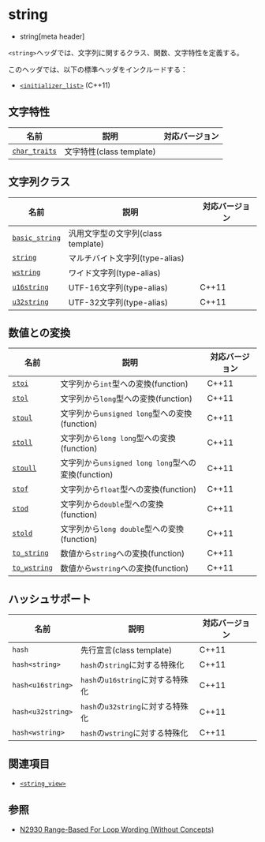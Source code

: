 # string
* string[meta header]

`<string>`ヘッダでは、文字列に関するクラス、関数、文字特性を定義する。

このヘッダでは、以下の標準ヘッダをインクルードする：

- [`<initializer_list>`](initializer_list.md) (C++11)


## 文字特性

| 名前 | 説明 | 対応バージョン |
|------------------------------------------|--------------------------|-------|
| [`char_traits`](string/char_traits.md) | 文字特性(class template) | |


## 文字列クラス

| 名前 | 説明 | 対応バージョン |
|--------------------------------------------|------------------------------------|-------|
| [`basic_string`](string/basic_string.md) | 汎用文字型の文字列(class template) | |
| [`string`](string/basic_string.md)       | マルチバイト文字列(type-alias) | |
| [`wstring`](string/basic_string.md)      | ワイド文字列(type-alias) | |
| [`u16string`](string/basic_string.md)    | UTF-16文字列(type-alias) | C++11 |
| [`u32string`](string/basic_string.md)    | UTF-32文字列(type-alias) | C++11 |


## 数値との変換

| 名前 | 説明 | 対応バージョン |
|----------------------------------------|----------------------------------------------------|-------|
| [`stoi`](string/stoi.md)             | 文字列から`int`型への変換(function)                | C++11 |
| [`stol`](string/stol.md)             | 文字列から`long`型への変換(function)               | C++11 |
| [`stoul`](string/stoul.md)           | 文字列から`unsigned long`型への変換(function)      | C++11 |
| [`stoll`](string/stoll.md)           | 文字列から`long long`型への変換(function)          | C++11 |
| [`stoull`](string/stoull.md)         | 文字列から`unsigned long long`型への変換(function) | C++11 |
| [`stof`](string/stof.md)             | 文字列から`float`型への変換(function)              | C++11 |
| [`stod`](string/stod.md)             | 文字列から`double`型への変換(function)             | C++11 |
| [`stold`](string/stold.md)           | 文字列から`long double`型への変換(function)        | C++11 |
| [`to_string`](string/to_string.md)   | 数値から`string`への変換(function)                 | C++11 |
| [`to_wstring`](string/to_wstring.md) | 数値から`wstring`への変換(function)                | C++11 |


## ハッシュサポート

| 名前 | 説明 | 対応バージョン |
|-------------------|-----------------------------------|-------|
| `hash`            | 先行宣言(class template)          | C++11 |
| `hash<string>`    | `hash`の`string`に対する特殊化    | C++11 |
| `hash<u16string>` | `hash`の`u16string`に対する特殊化 | C++11 |
| `hash<u32string>` | `hash`の`u32string`に対する特殊化 | C++11 |
| `hash<wstring>`   | `hash`の`wstring`に対する特殊化   | C++11 |


## 関連項目
- [`<string_view>`](string_view.md)


## 参照
- [N2930 Range-Based For Loop Wording (Without Concepts)](http://www.open-std.org/jtc1/sc22/wg21/docs/papers/2009/n2930.html)
